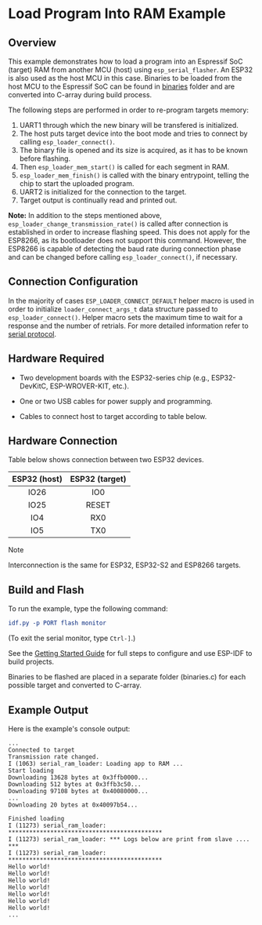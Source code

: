 # Load Program Into RAM Example

## Overview

This example demonstrates how to load a program into an Espressif SoC (target) RAM from another MCU (host) using `esp_serial_flasher`. An ESP32 is also used as the host MCU in this case. Binaries to be loaded from the host MCU to the Espressif SoC can be found in [binaries](../binaries/) folder and are converted into C-array during build process.

The following steps are performed in order to re-program targets memory:

1. UART1 through which the new binary will be transfered is initialized.
2. The host puts target device into the boot mode and tries to connect by calling `esp_loader_connect()`.
3. The binary file is opened and its size is acquired, as it has to be known before flashing.
4. Then `esp_loader_mem_start()` is called for each segment in RAM.
5. `esp_loader_mem_finish()` is called with the binary entrypoint, telling the chip to start the uploaded program.
6. UART2 is initialized for the connection to the target.
7. Target output is continually read and printed out.

**Note:** In addition to the steps mentioned above, `esp_loader_change_transmission_rate()`  is called after connection is established in order to increase flashing speed. This does not apply for the ESP8266, as its bootloader does not support this command. However, the ESP8266 is capable of detecting the baud rate during connection phase and can be changed before calling `esp_loader_connect()`, if necessary.

## Connection Configuration

In the majority of cases `ESP_LOADER_CONNECT_DEFAULT` helper macro is used in order to initialize `loader_connect_args_t` data structure passed to `esp_loader_connect()`. Helper macro sets the maximum time to wait for a response and the number of retrials. For more detailed information refer to [serial protocol](https://docs.espressif.com/projects/esptool/en/latest/esp32s3/advanced-topics/serial-protocol.html).

## Hardware Required

* Two development boards with the ESP32-series chip (e.g., ESP32-DevKitC, ESP-WROVER-KIT, etc.).

* One or two USB cables for power supply and programming.

* Cables to connect host to target according to table below.

## Hardware Connection

Table below shows connection between two ESP32 devices.

| ESP32 (host) | ESP32 (target) |
|:------------:|:-------------:|
|    IO26      |      IO0      |
|    IO25      |     RESET     |
|    IO4       |      RX0      |
|    IO5       |      TX0      |

> [!NOTE]
> Interconnection is the same for ESP32, ESP32-S2 and ESP8266 targets.

## Build and Flash

To run the example, type the following command:

```CMake
idf.py -p PORT flash monitor
```

(To exit the serial monitor, type ``Ctrl-]``.)

See the [Getting Started Guide](https://docs.espressif.com/projects/esp-idf/en/stable/esp32/index.html) for full steps to configure and use ESP-IDF to build projects.

Binaries to be flashed are placed in a separate folder (binaries.c) for each possible target and converted to C-array.

## Example Output

Here is the example's console output:

```text
...
Connected to target
Transmission rate changed.
I (1063) serial_ram_loader: Loading app to RAM ...
Start loading
Downloading 13628 bytes at 0x3ffb0000...
Downloading 512 bytes at 0x3ffb3c50...
Downloading 97108 bytes at 0x40080000...
...
Downloading 20 bytes at 0x40097b54...

Finished loading
I (11273) serial_ram_loader: ********************************************
I (11273) serial_ram_loader: *** Logs below are print from slave .... ***
I (11273) serial_ram_loader: ********************************************
Hello world!
Hello world!
Hello world!
Hello world!
Hello world!
Hello world!
Hello world!
...
```

